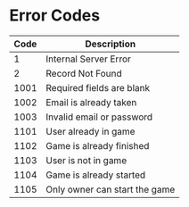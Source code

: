 # Error Codes

| Code | Description |
|------|-------------|
| 1    | Internal Server Error |
| 2    | Record Not Found |
| 1001 | Required fields are blank |
| 1002 | Email is already taken |
| 1003 | Invalid email or password |
| 1101 | User already in game |
| 1102 | Game is already finished |
| 1103 | User is not in game |
| 1104 | Game is already started |
| 1105 | Only owner can start the game |
